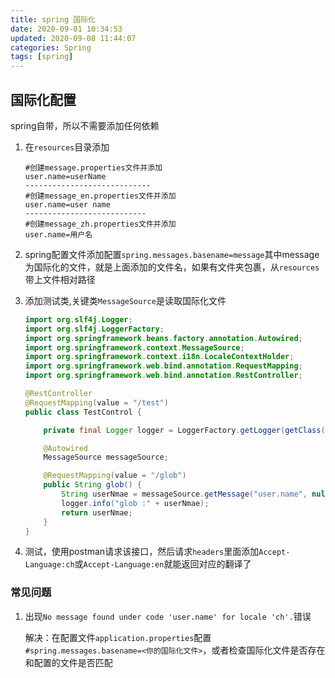 ```yaml
---
title: spring 国际化
date: 2020-09-01 10:34:53
updated: 2020-09-08 11:44:07
categories: Spring
tags: [spring]
---
```


## 国际化配置

spring自带，所以不需要添加任何依赖

1. 在`resources`目录添加

   ```properties
   #创建message.properties文件并添加
   user.name=userName
   ----------------------------
   #创建message_en.properties文件并添加
   user.name=user name
   ---------------------------
   #创建message_zh.properties文件并添加
   user.name=用户名
   ```

2. spring配置文件添加配置`spring.messages.basename=message`其中message为国际化的文件，就是上面添加的文件名，如果有文件夹包裹，从`resources`带上文件相对路径

3. 添加测试类,关键类`MessageSource`是读取国际化文件

   ```java
   import org.slf4j.Logger;
   import org.slf4j.LoggerFactory;
   import org.springframework.beans.factory.annotation.Autowired;
   import org.springframework.context.MessageSource;
   import org.springframework.context.i18n.LocaleContextHolder;
   import org.springframework.web.bind.annotation.RequestMapping;
   import org.springframework.web.bind.annotation.RestController;
   
   @RestController
   @RequestMapping(value = "/test")
   public class TestControl {
   
       private final Logger logger = LoggerFactory.getLogger(getClass());
   
       @Autowired
       MessageSource messageSource;
   
       @RequestMapping(value = "/glob")
       public String glob() {
           String userNmae = messageSource.getMessage("user.name", null, LocaleContextHolder.getLocale());
           logger.info("glob :" + userNmae);
           return userNmae;
       }
   }
   ```

4. 测试，使用postman请求该接口，然后请求`headers`里面添加`Accept-Language:ch`或`Accept-Language:en`就能返回对应的翻译了

### 常见问题

1. 出现`No message found under code 'user.name' for locale 'ch'.`错误

   解决：在配置文件`application.properties`配置`#spring.messages.basename=<你的国际化文件>`，或者检查国际化文件是否存在和配置的文件是否匹配

